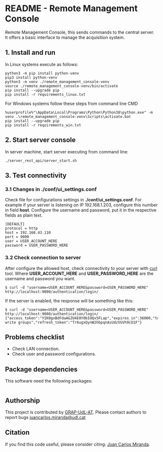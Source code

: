 # README - Remote Management Console 
Remote Management Console, this sends commands to the central server. It offers a basic interface to manage the acquisition system.

## 1. Install and run
In Linux systems execute as follows:
```
python3 -m pip install python-venv
pip3 install python-venv
python3 -m venv ./remote_management_console-venv
source ./remote_management_console-venv/bin/activate
pip install --upgrade pip
pip install -r requirements_linux.txt
```

For Windows systems follow these steps from command line CMD
```
%userprofile%"\AppData\Local\Programs\Python\Python38\python.exe" -m venv .\remote_management_console-venv\Scripts\activate.bat
pip install --upgrade pip
pip install -r requirements_win.txt
```

## 2. Start server console
In server machine, start server executing from command line: 
```
./server_rest_api/server_start.sh
```

## 3. Test connectivity
### 3.1 Changes in ./conf/ui_settings.conf
Check file for configurations settings in **./conf/ui_settings.conf**.
For example if your server is listening on IP 192.168.1.203, configure this number in field **host**.
Configure the username and password, put it in the respective fields as plain text.
```
[DEFAULT]
protocol = http
host = 192.168.43.110
port = 9000
user = USER_ACCOUNT_HERE
password = USER_PASSWORD_HERE
```

### 3.2 Check connection to server 
After configure the allowed host, check connectivity to your server with [curl](https://curl.se/) tool.
Where **USER_ACCOUNT_HERE** and **USER_PASSWORD_HERE** are the username and password you want.
```
$ curl -d "username=USER_ACCOUNT_HERE&password=USER_PASSWORD_HERE" http://localhost:9000/authentication/login/
```

If the server is enabled, the response will be something like this:
```
$ curl -d "username=USER_ACCOUNT_HERE&password=USER_PASSWORD_HERE" http://localhost:9000/authentication/login/
{"access_token":"YIK0gxBdFdaAGZU4E0Y0bIOQx5FLap","expires_in":36000,"token_type":"Bearer","scope":"read write groups","refresh_token":"Tr6ugxQynW2hbpqnAsUdzVGVh9cO1F"}
```

## Problems checklist
* Check LAN connection.
* Check user and password configurations.

## Package dependencies
This software need the following packages:
```

```

## Authorship
This project is contributed by [GRAP-UdL-AT](http://www.grap.udl.cat/en/index.html).
Please contact authors to report bugs juancarlos.miranda@udl.cat

## Citation
If you find this code useful, please consider citing:
[Juan Carlos Miranda](https://github.com/juancarlosmiranda).
